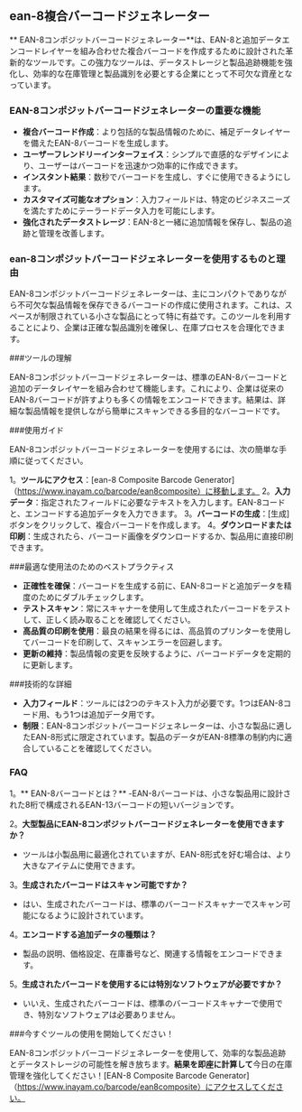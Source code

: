 ## ean-8複合バーコードジェネレーター

** EAN-8コンポジットバーコードジェネレーター**は、EAN-8と追加データエンコードレイヤーを組み合わせた複合バーコードを作成するために設計された革新的なツールです。この強力なツールは、データストレージと製品追跡機能を強化し、効率的な在庫管理と製品識別を必要とする企業にとって不可欠な資産となっています。

### EAN-8コンポジットバーコードジェネレーターの重要な機能

-  **複合バーコード作成**：より包括的な製品情報のために、補足データレイヤーを備えたEAN-8バーコードを生成します。
-  **ユーザーフレンドリーインターフェイス**：シンプルで直感的なデザインにより、ユーザーはバーコードを迅速かつ効率的に作成できます。
-  **インスタント結果**：数秒でバーコードを生成し、すぐに使用できるようにします。
-  **カスタマイズ可能なオプション**：入力フィールドは、特定のビジネスニーズを満たすためにテーラードデータ入力を可能にします。
-  **強化されたデータストレージ**：EAN-8と一緒に追加情報を保存し、製品の追跡と管理を改善します。

### ean-8コンポジットバーコードジェネレーターを使用するものと理由

EAN-8コンポジットバーコードジェネレーターは、主にコンパクトでありながら不可欠な製品情報を保存できるバーコードの作成に使用されます。これは、スペースが制限されている小さな製品にとって特に有益です。このツールを利用することにより、企業は正確な製品識別を確保し、在庫プロセスを合理化できます。

###ツールの理解

EAN-8コンポジットバーコードジェネレーターは、標準のEAN-8バーコードと追加のデータレイヤーを組み合わせて機能します。これにより、企業は従来のEAN-8バーコードが許すよりも多くの情報をエンコードできます。結果は、詳細な製品情報を提供しながら簡単にスキャンできる多目的なバーコードです。

###使用ガイド

EAN-8コンポジットバーコードジェネレーターを使用するには、次の簡単な手順に従ってください。

1。**ツールにアクセス**：[ean-8 Composite Barcode Generator]（https://www.inayam.co/barcode/ean8composite）に移動します。
2。**入力データ**：指定されたフィールドに必要なテキストを入力します。EAN-8コードと、エンコードする追加データを入力できます。
3。**バーコードの生成**：[生成]ボタンをクリックして、複合バーコードを作成します。
4。**ダウンロードまたは印刷**：生成されたら、バーコード画像をダウンロードするか、製品用に直接印刷できます。

###最適な使用法のためのベストプラクティス

-  **正確性を確保**：バーコードを生成する前に、EAN-8コードと追加データを精度のためにダブルチェックします。
-  **テストスキャン**：常にスキャナーを使用して生成されたバーコードをテストして、正しく読み取ることを確認してください。
-  **高品質の印刷を使用**：最良の結果を得るには、高品質のプリンターを使用してバーコードを印刷して、スキャンエラーを回避します。
-  **更新の維持**：製品情報の変更を反映するように、バーコードデータを定期的に更新します。

###技術的な詳細

-  **入力フィールド**：ツールには2つのテキスト入力が必要です。1つはEAN-8コード用、もう1つは追加データ用です。
-  **制限**：EAN-8コンポジットバーコードジェネレーターは、小さな製品に適したEAN-8形式に限定されています。製品のデータがEAN-8標準の制約内に適合していることを確認してください。

### FAQ

1。** EAN-8バーコードとは？**
-EAN-8バーコードは、小さな製品用に設計された8桁で構成されるEAN-13バーコードの短いバージョンです。

2。**大型製品にEAN-8コンポジットバーコードジェネレーターを使用できますか？**
- ツールは小製品用に最適化されていますが、EAN-8形式を好む場合は、より大きなアイテムに使用できます。

3。**生成されたバーコードはスキャン可能ですか？**
- はい、生成されたバーコードは、標準のバーコードスキャナーでスキャン可能になるように設計されています。

4。**エンコードする追加データの種類は？**
- 製品の説明、価格設定、在庫番号など、関連する情報をエンコードできます。

5。**生成されたバーコードを使用するには特別なソフトウェアが必要ですか？**
- いいえ、生成されたバーコードは、標準のバーコードスキャナーで使用でき、特別なソフトウェアは必要ありません。

###今すぐツールの使用を開始してください！

EAN-8コンポジットバーコードジェネレーターを使用して、効率的な製品追跡とデータストレージの可能性を解き放ちます。**結果を即座に計算して**今日の在庫管理を強化してください！[EAN-8 Composite Barcode Generator]（https://www.inayam.co/barcode/ean8composite）にアクセスしてください。